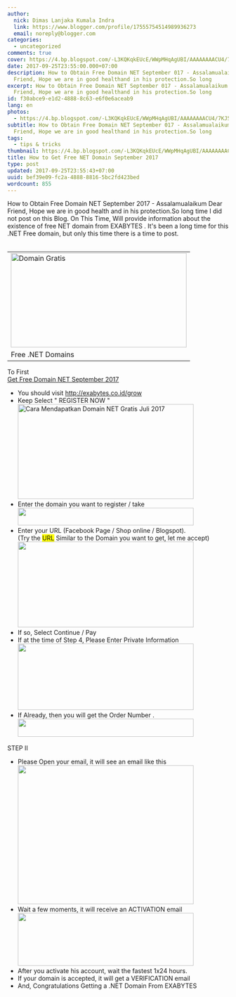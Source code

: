 ```yaml
---
author:
  nick: Dimas Lanjaka Kumala Indra
  link: https://www.blogger.com/profile/17555754514989936273
  email: noreply@blogger.com
categories:
  - uncategorized
comments: true
cover: https://4.bp.blogspot.com/-L3KQKqkEUcE/WWpMHqAgUBI/AAAAAAAACU4/7KJ5yi2UlTErYq_6Fflz--LsOR6K52nGQCLcBGAs/s400/bodo.png
date: 2017-09-25T23:55:00.000+07:00
description: How to Obtain Free Domain NET September 017 - Assalamualaikum Dear
  Friend, Hope we are in good healthand in his protection.So long
excerpt: How to Obtain Free Domain NET September 017 - Assalamualaikum Dear
  Friend, Hope we are in good healthand in his protection.So long
id: f30abce9-e1d2-4888-8c63-e6f0e6aceab9
lang: en
photos:
  - https://4.bp.blogspot.com/-L3KQKqkEUcE/WWpMHqAgUBI/AAAAAAAACU4/7KJ5yi2UlTErYq_6Fflz--LsOR6K52nGQCLcBGAs/s400/bodo.png
subtitle: How to Obtain Free Domain NET September 017 - Assalamualaikum Dear
  Friend, Hope we are in good healthand in his protection.So long
tags:
  - tips & tricks
thumbnail: https://4.bp.blogspot.com/-L3KQKqkEUcE/WWpMHqAgUBI/AAAAAAAACU4/7KJ5yi2UlTErYq_6Fflz--LsOR6K52nGQCLcBGAs/s400/bodo.png
title: How to Get Free NET Domain September 2017
type: post
updated: 2017-09-25T23:55:43+07:00
uuid: bef39e09-fc2a-4888-8816-5bc2fd423bed
wordcount: 855
---
```


<div>How to Obtain Free Domain NET September 2017 - Assalamualaikum Dear Friend, Hope     we are in good health&nbsp;and in his protection.So long time I did     not post on this Blog. On This&nbsp;Time, Will provide information about the     existence of free NET domain from              EXABYTES          . It's been a long time for this .NET Free domain, but only this time there     is a time to post. </div><div><br></div><table align="center" cellpadding="0" cellspacing="0">    <tbody><tr>            <td><a href="https://4.bp.blogspot.com/-L3KQKqkEUcE/WWpMHqAgUBI/AAAAAAAACU4/7KJ5yi2UlTErYq_6Fflz--LsOR6K52nGQCLcBGAs/s1600/bodo.png" rel="noopener noreferer nofollow">                    <img alt="Domain Gratis" border="0" height="215" src="https://4.bp.blogspot.com/-L3KQKqkEUcE/WWpMHqAgUBI/AAAAAAAACU4/7KJ5yi2UlTErYq_6Fflz--LsOR6K52nGQCLcBGAs/s400/bodo.png" title="Free Domain Net" width="400">                </a>            </td>        </tr><tr>            <td>Free .NET Domains             </td>        </tr></tbody></table>To First <br><a href="http://webmanajemen.com/2017/09/how-to-get-free-net-domain-september.html" target="_blank">Get Free Domain NET September 2017</a><br><div><ul><li>            You should visit             <a href="http://exabytes.co.id/grow" rel="noopener noreferer nofollow" target="_blank">http://exabytes.co.id/grow</a>        </li><li>            Keep Select " REGISTER NOW "             <br>            <a href="https://2.bp.blogspot.com/-6FGl_R5cJ3M/WWpNxk8N9zI/AAAAAAAACVA/SHDUz8OBD3gWwBUheVkaOLKrhR6SxlOmQCLcBGAs/s1600/ea.png" rel="noopener noreferer nofollow">                <img alt="Cara Mendapatkan Domain NET Gratis Juli 2017" border="0" height="216" src="https://2.bp.blogspot.com/-6FGl_R5cJ3M/WWpNxk8N9zI/AAAAAAAACVA/SHDUz8OBD3gWwBUheVkaOLKrhR6SxlOmQCLcBGAs/s400/ea.png" title="How To Obtain Free NET Domains July 2017" width="400">            </a>        </li><li>            Enter the domain you want to register / take             <br>            <a href="https://4.bp.blogspot.com/-_I6KlQAC_SQ/WWpOUnXWzUI/AAAAAAAACVE/mqFwAZieX1cNLqmur-DcTnEyaeniKKCUQCLcBGAs/s1600/eaa.png" rel="noopener noreferer nofollow">                <img alt="" border="0" height="40" src="https://4.bp.blogspot.com/-_I6KlQAC_SQ/WWpOUnXWzUI/AAAAAAAACVE/mqFwAZieX1cNLqmur-DcTnEyaeniKKCUQCLcBGAs/s400/eaa.png" title="How To Obtain Free NET Domains July 2017" width="400">            </a>        </li><li>            Enter your URL (Facebook Page / Shop online / Blogspot).             <br>            (Try the <span style="background-color: yellow;">URL</span>&nbsp;Similar to the Domain you want to get, let me             accept)             <br>            <a href="https://2.bp.blogspot.com/-355GYQUlHYk/WWpPdXlUh6I/AAAAAAAACVM/8TWXDl88spQEPgUm99j4BkHa_SLY_v0QACLcBGAs/s1600/qq.png" rel="noopener noreferer nofollow">                <img alt="" border="0" height="195" src="https://2.bp.blogspot.com/-355GYQUlHYk/WWpPdXlUh6I/AAAAAAAACVM/8TWXDl88spQEPgUm99j4BkHa_SLY_v0QACLcBGAs/s400/qq.png" title="How To Obtain Free NET Domains July 2017" width="400">            </a>        </li><li>            If so, Select Continue / Pay         </li><li>            If at the time of Step 4, Please Enter Private Information             <br>            <a href="https://4.bp.blogspot.com/-rdcplahQZIg/WWpQeZ4OSPI/AAAAAAAACVU/kCocFMv46gwmUj007VRWoDhzc9dGGAzwQCLcBGAs/s1600/qqq.png" rel="noopener noreferer nofollow">                <img alt="" border="0" height="151" src="https://4.bp.blogspot.com/-rdcplahQZIg/WWpQeZ4OSPI/AAAAAAAACVU/kCocFMv46gwmUj007VRWoDhzc9dGGAzwQCLcBGAs/s400/qqq.png" title="How To Obtain Free NET Domains July 2017" width="400">            </a>        </li><li>            If Already, then you will get the Order Number .             <br>            <a href="https://3.bp.blogspot.com/-2za4An5I4MI/WWpYNw_bD6I/AAAAAAAACV4/X05hVD-NOJUq7MkW9v_Plf_p1fdb8O55ACLcBGAs/s1600/aawwa.png" rel="noopener noreferer nofollow">                <img alt="" border="0" height="41" src="https://3.bp.blogspot.com/-2za4An5I4MI/WWpYNw_bD6I/AAAAAAAACV4/X05hVD-NOJUq7MkW9v_Plf_p1fdb8O55ACLcBGAs/s400/aawwa.png" title="How To Obtain Free NET Domains July 2017" width="400">            </a>        </li></ul><div>STEP II     </div></div><div><ul><li>            Please Open your email, it&nbsp;will see an email like this             <br>            <a href="https://3.bp.blogspot.com/-u0uxkn_gC2k/WWpctTgIRJI/AAAAAAAACWA/C0lRS71sG-wzKdqhKfNKoolcgOgcgkydQCLcBGAs/s1600/awww.png" rel="noopener noreferer nofollow">                <img alt="" border="0" height="316" src="https://3.bp.blogspot.com/-u0uxkn_gC2k/WWpctTgIRJI/AAAAAAAACWA/C0lRS71sG-wzKdqhKfNKoolcgOgcgkydQCLcBGAs/s400/awww.png" title="How To Obtain Free NET Domains July 2017" width="400">            </a>        </li><li>            Wait a few moments, it will receive an ACTIVATION email             <br>            <a href="https://4.bp.blogspot.com/-_0U2YZQ9cRk/WWpdtYcFhFI/AAAAAAAACWE/2byfbc_pwvo-kqBKheqg2Px7EOUsdiroACLcBGAs/s1600/1.png" rel="noopener noreferer nofollow">                <img alt="" border="0" height="120" src="https://4.bp.blogspot.com/-_0U2YZQ9cRk/WWpdtYcFhFI/AAAAAAAACWE/2byfbc_pwvo-kqBKheqg2Px7EOUsdiroACLcBGAs/s400/1.png" title="How To Obtain Free NET Domains July 2017" width="400">            </a>        </li><li>            After you activate&nbsp;his account, wait the fastest 1x24 hours.         </li><li>            If your domain is accepted, it will get a VERIFICATION email             <br>                     </li><li>            And, Congratulations Getting a .NET Domain From                              EXABYTES                      </li></ul></div>